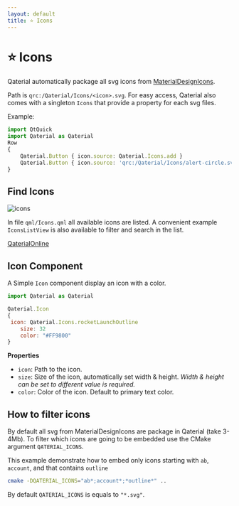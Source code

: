 ```yaml
---
layout: default
title: ⭐ Icons
---
```


# ⭐ Icons

Qaterial automatically package all svg icons from [MaterialDesignIcons](https://github.com/Templarian/MaterialDesign).

Path is `qrc:/Qaterial/Icons/<icon>.svg`.
For easy access, Qaterial also comes with a singleton `Icons` that provide a property for each svg files.

Example:

``` js
import QtQuick
import Qaterial as Qaterial
Row
{
    Qaterial.Button { icon.source: Qaterial.Icons.add }
    Qaterial.Button { icon.source: 'qrc:/Qaterial/Icons/alert-circle.svg' }
}
```

## Find Icons

![icons](https://user-images.githubusercontent.com/17255804/86470477-d1df1680-bd3b-11ea-8602-d25f7f215df3.gif)

In file `qml/Icons.qml` all available icons are listed.
A convenient example `IconsListView` is also available to filter and search in the list.

[QaterialOnline](https://tinyurl.com/yb7tlx5n)

## Icon Component

A Simple `Icon` component display an icon with a color.

```js
import Qaterial as Qaterial

Qaterial.Icon
{
 icon: Qaterial.Icons.rocketLaunchOutline
    size: 32
    color: "#FF9800"
}
```

**Properties**

* `icon`: Path to the icon.
* `size`: Size of the icon, automatically set width & height. *Width & height can be set to different value is required.*
* `color`: Color of the icon. Default to primary text color.

## How to filter icons

By default all svg from MaterialDesignIcons are package in Qaterial (take 3-4Mb).
To filter which icons are going to be embedded use the CMake argument `QATERIAL_ICONS`.

This example demonstrate how to embed only icons starting with `ab`, `account`, and that contains `outline`

``` bash
cmake -DQATERIAL_ICONS="ab*;account*;*outline*" ..
```

By default `QATERIAL_ICONS` is equals to `"*.svg"`.
